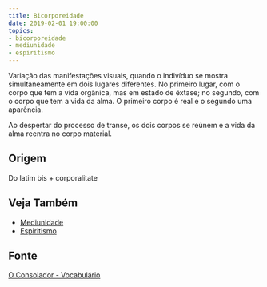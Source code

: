 ```yaml
---
title: Bicorporeidade
date: 2019-02-01 19:00:00
topics:
- bicorporeidade
- mediunidade
- espiritismo
---
```


Variação das manifestações visuais, quando o indivíduo se mostra simultaneamente
em dois lugares diferentes. No primeiro lugar, com o corpo que tem a vida
orgânica, mas em estado de êxtase; no segundo, com o corpo que tem a vida da
alma. O primeiro corpo é real e o segundo uma aparência. 

Ao despertar do processo de transe, os dois corpos se reúnem e a vida da alma
reentra no corpo material.

## Origem
Do latim bis + corporalitate

## Veja Também
* [Mediunidade](../mediunidade)
* [Espiritismo](/espiritismo)

## Fonte
[O Consolador - Vocabulário](http://www.oconsolador.com.br/linkfixo/vocabulario/principal.html)



